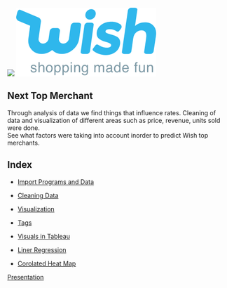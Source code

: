 ![](WishLogoWithSlogan.png)
<img src="WishLogos/WishLogoWithSlogan.png">

## Next Top Merchant

Through analysis of data we find things that influence rates.  Cleaning of data and visualization of different areas such as  price, revenue, units sold were done.  
See what factors were taking into account inorder to predict Wish top merchants.

## Index
-  [Import Programs and Data](http://localhost:8888/notebooks/Desktop/final_project/Wish%20Final%20NB.ipynb#import)

-  [Cleaning Data](http://localhost:8888/notebooks/Desktop/final_project/Wish%20Final%20NB.ipynb#cleaning_data)

-  [Visualization](http://localhost:8888/notebooks/Desktop/final_project/Wish%20Final%20NB.ipynb#visual)

-  [Tags](http://localhost:8888/notebooks/Desktop/final_project/Wish%20Final%20NB.ipynb#tags)

-  [Visuals in Tableau](http://localhost:8888/notebooks/Desktop/final_project/Wish%20Final%20NB.ipynb#tab)

-  [Liner Regression](http://localhost:8888/notebooks/Desktop/final_project/Wish%20Final%20NB.ipynb#linear_regression)

-  [Corolated Heat Map](http://localhost:8888/notebooks/Desktop/final_project/Wish%20Final%20NB.ipynb#corrolated_heat_map)

 [Presentation](https://zoom.us/rec/share/RRMlAXhZPtUHfG2IxO6lsfoNGCXGZnWVW3HKVYEKMV_7g3xJflgyz5sqMzZK4zI.2prUoYuCFwfTv0OC?startTime=1601488858000)